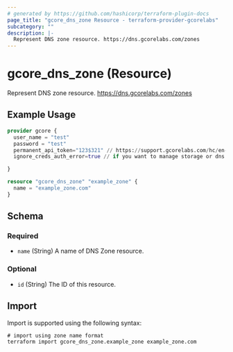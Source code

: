 ```yaml
---
# generated by https://github.com/hashicorp/terraform-plugin-docs
page_title: "gcore_dns_zone Resource - terraform-provider-gcorelabs"
subcategory: ""
description: |-
  Represent DNS zone resource. https://dns.gcorelabs.com/zones
---
```


# gcore_dns_zone (Resource)

Represent DNS zone resource. https://dns.gcorelabs.com/zones

## Example Usage

```terraform
provider gcore {
  user_name = "test"
  password = "test"
  permanent_api_token="123$321" // https://support.gcorelabs.com/hc/en-us/articles/360018625617-API-tokens
  ignore_creds_auth_error=true // if you want to manage storage or dns resources only and provide permanent_api_token without user_name & password

}

resource "gcore_dns_zone" "example_zone" {
  name = "example_zone.com"
}
```

<!-- schema generated by tfplugindocs -->
## Schema

### Required

- `name` (String) A name of DNS Zone resource.

### Optional

- `id` (String) The ID of this resource.

## Import

Import is supported using the following syntax:

```shell
# import using zone name format
terraform import gcore_dns_zone.example_zone example_zone.com
```
